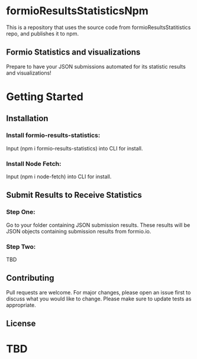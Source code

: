 # formioResultsStatisticsNpm
This is a repository that uses the source code from formioResultsStatitistics repo, and publishes it to npm. 

## Formio Statistics and visualizations

Prepare to have your JSON submissions automated for its statistic results and visualizations!

# Getting Started

## Installation

### Install formio-results-statistics: 

Input (npm i formio-results-statistics) into CLI for install.

### Install Node Fetch: 

Input (npm i node-fetch) into CLI for install.

## Submit Results to Receive Statistics 

### Step One: 

Go to your folder containing JSON submission results. These results will be JSON objects containing submission results from formio.io.

### Step Two: 

TBD

## Contributing

Pull requests are welcome. For major changes, please open an issue first to discuss what you would like to change. Please make sure to update tests as appropriate.

## License

# TBD
